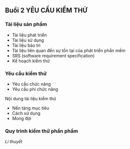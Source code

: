 ## Buổi 2 YÊU CẦU KIỂM THỬ

### Tài liệu sản phẩm
- Tài liệu phát triển
- Tài liệu sử dụng
- Tài liệu bảo trì
- Tài liệu liên quan đến sự tồn tại của phát triển phần mềm
- SRS (software requirement specification)
- Kế hoạch kiểm thử


### Yêu cầu kiểm thử
- Yêu cầu chức năng
- Yêu cầu phi chức năng

Nội dung tài liệu kiểm thử
- Nền tảng mục tiêu
- Cách xử dụng
- Mong đợi

### Quy trình kiểm thử phần phầm
*Lí thuyết*

